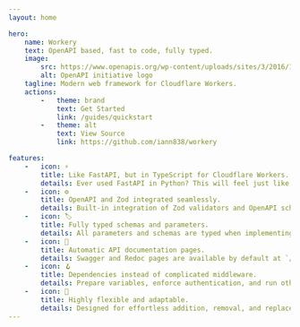 ```yaml
---
layout: home

hero:
    name: Workery
    text: OpenAPI based, fast to code, fully typed.
    image:
        src: https://www.openapis.org/wp-content/uploads/sites/3/2016/11/favicon.png
        alt: OpenAPI initiative logo
    tagline: Modern web framework for Cloudflare Workers.
    actions:
        -   theme: brand
            text: Get Started
            link: /guides/quickstart
        -   theme: alt
            text: View Source
            link: https://github.com/iann838/workery

features:
    -   icon: ⚡️
        title: Like FastAPI, but in TypeScript for Cloudflare Workers.
        details: Ever used FastAPI in Python? This will feel just like home.
    -   icon: ⚙️
        title: OpenAPI and Zod integrated seamlessly.
        details: Built-in integration of Zod validators and OpenAPI schema generators.
    -   icon: 🏷️
        title: Fully typed schemas and parameters.
        details: All parameters and schemas are typed when implementing route handlers.
    -   icon: 📖
        title: Automatic API documentation pages.
        details: Swagger and Redoc pages are available by default at `/docs` and `/redoc`.
    -   icon: 🪝
        title: Dependencies instead of complicated middleware.
        details: Prepare variables, enforce authentication, and run other tasks before processing a request.
    -   icon: 🔩
        title: Highly flexible and adaptable.
        details: Designed for effortless addition, removal, and replacement of modules or components.
---
```

